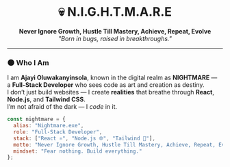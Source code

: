<!-- 💀 NIGHTMARE README PROFILE -->

<h1 align="center">💀 N.I.G.H.T.M.A.R.E</h1>
<p align="center">
  <strong>Never Ignore Growth, Hustle Till Mastery, Achieve, Repeat, Evolve</strong><br>
  <em>"Born in bugs, raised in breakthroughs."</em>
</p>

---

### 🌑 Who I Am
I am **Ajayi Oluwakanyinsola**, known in the digital realm as **NIGHTMARE** —  
a **Full-Stack Developer** who sees code as art and creation as destiny.  
I don’t just build websites — I create **realities** that breathe through **React**, **Node.js**, and **Tailwind CSS**.  
I’m not afraid of the dark — I *code* in it.  

```js
const nightmare = {
  alias: "Nightmare.exe",
  role: "Full-Stack Developer",
  stack: ["React ⚛️", "Node.js 🌐", "Tailwind 🎨"],
  motto: "Never Ignore Growth, Hustle Till Mastery, Achieve, Repeat, Evolve.",
  mindset: "Fear nothing. Build everything."
};
